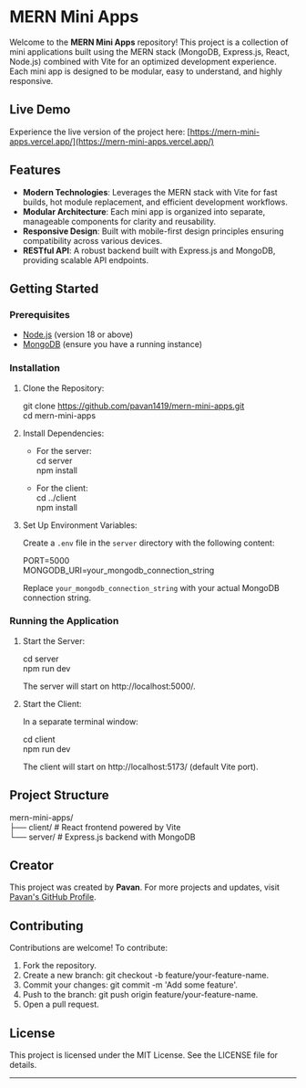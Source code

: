 # MERN Mini Apps

Welcome to the **MERN Mini Apps** repository! This project is a collection of mini applications built using the MERN stack (MongoDB, Express.js, React, Node.js) combined with Vite for an optimized development experience. Each mini app is designed to be modular, easy to understand, and highly responsive.

## Live Demo

Experience the live version of the project here: [https://mern-mini-apps.vercel.app/](https://mern-mini-apps.vercel.app/)

## Features

- **Modern Technologies**: Leverages the MERN stack with Vite for fast builds, hot module replacement, and efficient development workflows.
- **Modular Architecture**: Each mini app is organized into separate, manageable components for clarity and reusability.
- **Responsive Design**: Built with mobile-first design principles ensuring compatibility across various devices.
- **RESTful API**: A robust backend built with Express.js and MongoDB, providing scalable API endpoints.

## Getting Started

### Prerequisites

- [Node.js](https://nodejs.org/) (version 18 or above)
- [MongoDB](https://www.mongodb.com/) (ensure you have a running instance)

### Installation

1. Clone the Repository:

   git clone https://github.com/pavan1419/mern-mini-apps.git  
   cd mern-mini-apps

2. Install Dependencies:

   - For the server:  
     cd server  
     npm install

   - For the client:  
     cd ../client  
     npm install

3. Set Up Environment Variables:

   Create a `.env` file in the `server` directory with the following content:

   PORT=5000  
   MONGODB_URI=your_mongodb_connection_string

   Replace `your_mongodb_connection_string` with your actual MongoDB connection string.

### Running the Application

1. Start the Server:

   cd server  
   npm run dev

   The server will start on http://localhost:5000/.

2. Start the Client:

   In a separate terminal window:

   cd client  
   npm run dev

   The client will start on http://localhost:5173/ (default Vite port).

## Project Structure

mern-mini-apps/  
├── client/      # React frontend powered by Vite  
└── server/      # Express.js backend with MongoDB

## Creator

This project was created by **Pavan**. For more projects and updates, visit [Pavan's GitHub Profile](https://github.com/pavan1419).

## Contributing

Contributions are welcome! To contribute:

1. Fork the repository.
2. Create a new branch: git checkout -b feature/your-feature-name.
3. Commit your changes: git commit -m 'Add some feature'.
4. Push to the branch: git push origin feature/your-feature-name.
5. Open a pull request.

## License

This project is licensed under the MIT License. See the LICENSE file for details.

---

